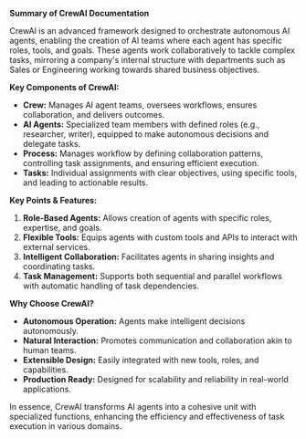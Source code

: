 **Summary of CrewAI Documentation**

CrewAI is an advanced framework designed to orchestrate autonomous AI agents, enabling the creation of AI teams where each agent has specific roles, tools, and goals. These agents work collaboratively to tackle complex tasks, mirroring a company's internal structure with departments such as Sales or Engineering working towards shared business objectives.

**Key Components of CrewAI:**
- **Crew:** Manages AI agent teams, oversees workflows, ensures collaboration, and delivers outcomes.
- **AI Agents:** Specialized team members with defined roles (e.g., researcher, writer), equipped to make autonomous decisions and delegate tasks.
- **Process:** Manages workflow by defining collaboration patterns, controlling task assignments, and ensuring efficient execution.
- **Tasks:** Individual assignments with clear objectives, using specific tools, and leading to actionable results.

**Key Points & Features:**
1. **Role-Based Agents:** Allows creation of agents with specific roles, expertise, and goals.
2. **Flexible Tools:** Equips agents with custom tools and APIs to interact with external services.
3. **Intelligent Collaboration:** Facilitates agents in sharing insights and coordinating tasks.
4. **Task Management:** Supports both sequential and parallel workflows with automatic handling of task dependencies.

**Why Choose CrewAI?**
- **Autonomous Operation:** Agents make intelligent decisions autonomously.
- **Natural Interaction:** Promotes communication and collaboration akin to human teams.
- **Extensible Design:** Easily integrated with new tools, roles, and capabilities.
- **Production Ready:** Designed for scalability and reliability in real-world applications.

In essence, CrewAI transforms AI agents into a cohesive unit with specialized functions, enhancing the efficiency and effectiveness of task execution in various domains.